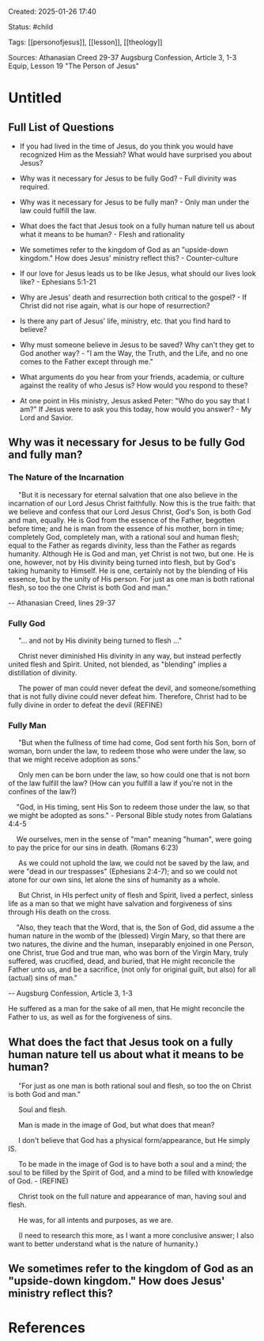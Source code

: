 Created: 2025-01-26 17:40

Status: #child 

Tags: [[personofjesus]], [[lesson]], [[theology]]

Sources: Athanasian Creed 29-37
Augsburg Confession, Article 3, 1-3
Equip, Lesson 19 "The Person of Jesus"

# Untitled

## Full List of Questions

- If you had lived in the time of Jesus, do you think you would have recognized Him as the Messiah? What would have surprised you about Jesus?

- Why was it necessary for Jesus to be fully God? - Full divinity was required.

- Why was it necessary for Jesus to be fully man? - Only man under the law could fulfill the law.

- What does the fact that Jesus took on a fully human nature tell us about what it means to be human? - Flesh and rationality

- We sometimes refer to the kingdom of God as an "upside-down kingdom." How does Jesus' ministry reflect this? - Counter-culture

- If our love for Jesus leads us to be like Jesus, what should our lives look like? - Ephesians 5:1-21

- Why are Jesus' death and resurrection both critical to the gospel? - If Christ did not rise again, what is our hope of resurrection?

- Is there any part of Jesus' life, ministry, etc. that you find hard to believe?

- Why must someone believe in Jesus to be saved? Why can't they get to God another way? - "I am the Way, the Truth, and the Life, and no one comes to the Father except through me."

- What arguments do you hear from your friends, academia, or culture against the reality of who Jesus is? How would you respond to these?

- At one point in His ministry, Jesus asked Peter: "Who do you say that I am?" If Jesus were to ask you this today, how would you answer? - My Lord and Savior.

## Why was it necessary for Jesus to be fully God and fully man?

### The Nature of the Incarnation

$\quad$ "But it is necessary for eternal salvation that one also believe in the incarnation of our Lord Jesus Christ faithfully. Now this is the true faith: that we believe and confess that our Lord Jesus Christ, God's Son, is both God and man, equally. He is God from the essence of the Father, begotten before time; and he is man from the essence of his mother, born in time; completely God, completely man, with a rational soul and human flesh; equal to the Father as regards divinity, less than the Father as regards humanity. Although He is God and man, yet Christ is not two, but one. He is one, however, not by His divinity being turned into flesh, but by God's taking humanity to Himself. He is one, certainly not by the blending of His essence, but by the unity of His person. For just as one man is both rational flesh, so too the one Christ is both God and man."

-- Athanasian Creed, lines 29-37

### Fully God

$\quad$ "... and not by His divinity being turned to flesh ..."

$\quad$ Christ never diminished His divinity in any way, but instead perfectly united flesh and Spirit. United, not blended, as "blending" implies a distillation of divinity.

$\quad$ The power of man could never defeat the devil, and someone/something that is not fully divine could never defeat him. Therefore, Christ had to be fully divine in order to defeat the devil (REFINE)

### Fully Man

$\quad$ "But when the fullness of time had come, God sent forth his Son, born of woman, born under the law, to redeem those who were under the law, so that we might receive adoption as sons."

$\quad$ Only men can be born under the law, so how could one that is not born of the law fulfill the law? (How can you fulfill a law if you're not in the confines of the law?)

$\quad$"God, in His timing, sent His Son to redeem those under the law, so that we might be adopted as sons." - Personal Bible study notes from Galatians 4:4-5

$\quad$We ourselves, men in the sense of "man" meaning "human", were going to pay the price for our sins in death. (Romans 6:23)

$\quad$ As we could not uphold the law, we could not be saved by the law, and were "dead in our trespasses" (Ephesians 2:4-7); and so we could not atone for our own sins, let alone the sins of humanity as a whole.

$\quad$ But Christ, in HIs perfect unity of flesh and Spirit, lived a perfect, sinless life as a man so that we might have salvation and forgiveness of sins through His death on the cross.

$\quad$"Also, they teach that the Word, that is, the Son of God, did assume a the human nature in the womb of the (blessed) Virgin Mary, so that there are two natures, the divine and the human, inseparably enjoined in one Person, one Christ, true God and true man, who was born of the Virgin Mary, truly suffered, was crucified, dead, and buried, that He might reconcile the Father unto us, and be a sacrifice, (not only for original guilt, but also) for all (actual) sins of man."

-- Augsburg Confession, Article 3, 1-3

He suffered as a man for the sake of all men, that He might reconcile the Father to us, as well as for the forgiveness of sins.

## What does the fact that Jesus took on a fully human nature tell us about what it means to be human?

$\quad$ "For just as one man is both rational soul and flesh, so too the on Christ is both God and man."

$\quad$ Soul and flesh.

$\quad$ Man is made in the image of God, but what does that mean?

$\quad$ I don't believe that God has a physical form/appearance, but He simply IS.

$\quad$ To be made in the image of God is to have both a soul and a mind; the soul to be filled by the Spirit of God, and a mind to be filled with knowledge of God. - (REFINE)

$\quad$ Christ took on the full nature and appearance of man, having soul and flesh.

$\quad$ He was, for all intents and purposes, as we are.

$\quad$ (I need to research this more, as I want a more conclusive answer; I also want to better understand what is the nature of humanity.)

## We sometimes refer to the kingdom of God as an "upside-down kingdom." How does Jesus' ministry reflect this?







# References